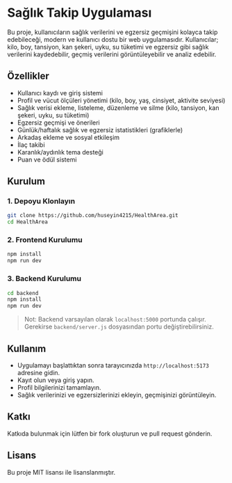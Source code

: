 # Sağlık Takip Uygulaması

Bu proje, kullanıcıların sağlık verilerini ve egzersiz geçmişini kolayca takip edebileceği, modern ve kullanıcı dostu bir web uygulamasıdır. Kullanıcılar; kilo, boy, tansiyon, kan şekeri, uyku, su tüketimi ve egzersiz gibi sağlık verilerini kaydedebilir, geçmiş verilerini görüntüleyebilir ve analiz edebilir.

## Özellikler
- Kullanıcı kaydı ve giriş sistemi
- Profil ve vücut ölçüleri yönetimi (kilo, boy, yaş, cinsiyet, aktivite seviyesi)
- Sağlık verisi ekleme, listeleme, düzenleme ve silme (kilo, tansiyon, kan şekeri, uyku, su tüketimi)
- Egzersiz geçmişi ve önerileri
- Günlük/haftalık sağlık ve egzersiz istatistikleri (grafiklerle)
- Arkadaş ekleme ve sosyal etkileşim
- İlaç takibi
- Karanlık/aydınlık tema desteği
- Puan ve ödül sistemi

## Kurulum

### 1. Depoyu Klonlayın
```bash
git clone https://github.com/huseyin4215/HealthArea.git
cd HealthArea
```

### 2. Frontend Kurulumu
```bash
npm install
npm run dev
```

### 3. Backend Kurulumu
```bash
cd backend
npm install
npm run dev
```

> Not: Backend varsayılan olarak `localhost:5000` portunda çalışır. Gerekirse `backend/server.js` dosyasından portu değiştirebilirsiniz.

## Kullanım
- Uygulamayı başlattıktan sonra tarayıcınızda `http://localhost:5173` adresine gidin.
- Kayıt olun veya giriş yapın.
- Profil bilgilerinizi tamamlayın.
- Sağlık verilerinizi ve egzersizlerinizi ekleyin, geçmişinizi görüntüleyin.

## Katkı
Katkıda bulunmak için lütfen bir fork oluşturun ve pull request gönderin.

## Lisans
Bu proje MIT lisansı ile lisanslanmıştır. 